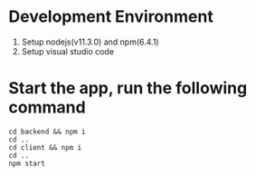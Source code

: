 # Development Environment
1. Setup nodejs(v11.3.0) and npm(6.4.1)
2. Setup visual studio code


# Start the app, run the following command
```
cd backend && npm i
cd ..
cd client && npm i
cd ..
npm start
```